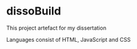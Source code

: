 # dissoBuild
This project artefact for my dissertation

Languages consist of HTML, JavaScript and CSS
